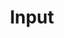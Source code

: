---
title: Input
eleventyNavigation:
  title: Input
  key: dg_2d_more_input
  parent: dg_2d
  order: 10
layout: "../de/2d/06-inputs.md"
---